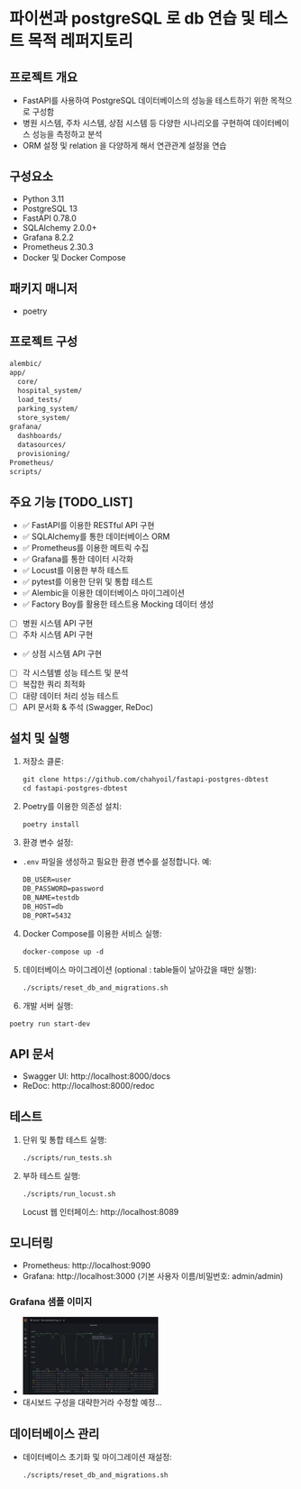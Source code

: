 # 파이썬과 postgreSQL 로 db 연습 및 테스트 목적 레퍼지토리

## 프로젝트 개요 

- FastAPI를 사용하여 PostgreSQL 데이터베이스의 성능을 테스트하기 위한 목적으로 구성함
- 병원 시스템, 주차 시스템, 상점 시스템 등 다양한 시나리오를 구현하여 데이터베이스 성능을 측정하고 분석
- ORM 설정 및 relation 을 다양하게 해서 연관관계 설정을 연습

## 구성요소

- Python 3.11
- PostgreSQL 13
- FastAPI 0.78.0
- SQLAlchemy 2.0.0+
- Grafana 8.2.2
- Prometheus 2.30.3
- Docker 및 Docker Compose

## 패키지 매니저 

- poetry

## 프로젝트 구성 

```
alembic/  
app/  
  core/  
  hospital_system/  
  load_tests/  
  parking_system/  
  store_system/  
grafana/  
  dashboards/  
  datasources/  
  provisioning/  
Prometheus/  
scripts/
```

## 주요 기능 [TODO_LIST]

- ✅ FastAPI를 이용한 RESTful API 구현
- ✅ SQLAlchemy를 통한 데이터베이스 ORM
- ✅ Prometheus를 이용한 메트릭 수집
- ✅ Grafana를 통한 데이터 시각화 
- ✅ Locust를 이용한 부하 테스트
- ✅ pytest를 이용한 단위 및 통합 테스트
- ✅ Alembic을 이용한 데이터베이스 마이그레이션
- ✅ Factory Boy를 활용한 테스트용 Mocking 데이터 생성
- [ ] 병원 시스템 API 구현
- [ ] 주차 시스템 API 구현
- ✅ 상점 시스템 API 구현
- [ ] 각 시스템별 성능 테스트 및 분석
- [ ] 복잡한 쿼리 최적화
- [ ] 대량 데이터 처리 성능 테스트
- [ ] API 문서화 & 주석 (Swagger, ReDoc)

## 설치 및 실행

1. 저장소 클론:
   ```
   git clone https://github.com/chahyoil/fastapi-postgres-dbtest
   cd fastapi-postgres-dbtest
   ```

2. Poetry를 이용한 의존성 설치:
   ```
   poetry install
   ```

3. 환경 변수 설정:
- `.env` 파일을 생성하고 필요한 환경 변수를 설정합니다. 예:
  ```
  DB_USER=user
  DB_PASSWORD=password
  DB_NAME=testdb
  DB_HOST=db
  DB_PORT=5432
  ```

4. Docker Compose를 이용한 서비스 실행:
   ```
   docker-compose up -d
   ```

5. 데이터베이스 마이그레이션 (optional : table들이 날아갔을 때만 실행):
   ```
   ./scripts/reset_db_and_migrations.sh
   ```

6. 개발 서버 실행:
 ```
 poetry run start-dev
 ```

## API 문서
- Swagger UI: http://localhost:8000/docs
- ReDoc: http://localhost:8000/redoc

## 테스트

1. 단위 및 통합 테스트 실행:
   ```
   ./scripts/run_tests.sh
   ```

2. 부하 테스트 실행:
   ```
   ./scripts/run_locust.sh
   ```
   Locust 웹 인터페이스: http://localhost:8089

## 모니터링

- Prometheus: http://localhost:9090
- Grafana: http://localhost:3000 (기본 사용자 이름/비밀번호: admin/admin)

### Grafana 샘플 이미지
- <img src="./imgs/grafana_smaple.png" width="50%" alt="FastAPI Documentation">
- 대시보드 구성을 대략한거라 수정할 예정...

## 데이터베이스 관리

- 데이터베이스 초기화 및 마이그레이션 재설정:
  ```
  ./scripts/reset_db_and_migrations.sh
  ```

